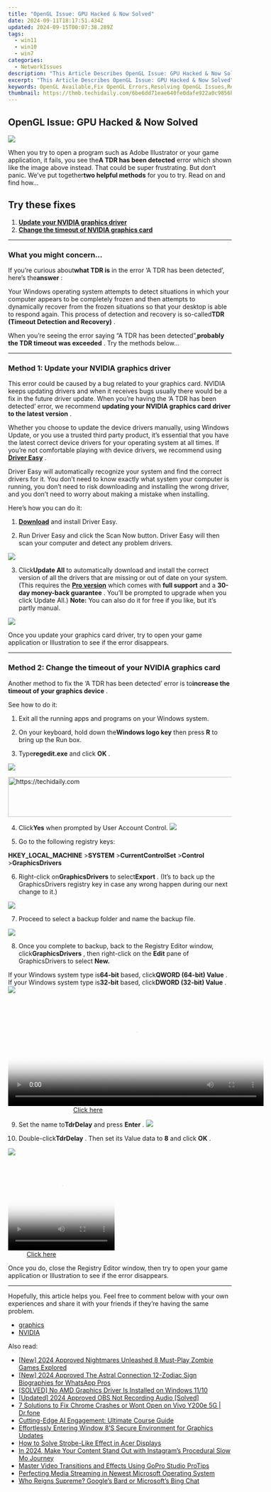 ```yaml
---
title: "OpenGL Issue: GPU Hacked & Now Solved"
date: 2024-09-11T18:17:51.434Z
updated: 2024-09-15T00:07:38.289Z
tags:
  - win11
  - win10
  - win7
categories:
  - NetworkIssues
description: "This Article Describes OpenGL Issue: GPU Hacked & Now Solved"
excerpt: "This Article Describes OpenGL Issue: GPU Hacked & Now Solved"
keywords: OpenGL Available,Fix OpenGL Errors,Resolving OpenGL Issues,Restoring OpenGL Functionality,OpenGL Support Recovered,Overcoming OpenGL Problems,GL Rendering Protocol Activation
thumbnail: https://thmb.techidaily.com/6be6dd71eae640fe0dafe922a0c9856b8d53d7857f2711632e7fcb56b1cec9df.jpg
---
```


## OpenGL Issue: GPU Hacked & Now Solved

![](https://images.drivereasy.com/wp-content/uploads/2018/08/img_5b84ed0ba5a4e.jpg)

 When you try to open a program such as Adobe Illustrator or your game application, it fails, you see the**A TDR has been detected** error which shown like the image above instead. That could be super frustrating. But don’t panic. We’ve put together**two helpful methods** for you to try. Read on and find how…

## Try these fixes

1. **[Update your NVIDIA graphics driver](#m1)**
2. **[Change the timeout of NVIDIA graphics card](#m2)**

---

### What you might concern…

 If you’re curious about**what TDR is** in the error ‘A TDR has been detected’, here’s the**answer** :

 Your Windows operating system attempts to detect situations in which your computer appears to be completely frozen and then attempts to dynamically recover from the frozen situations so that your desktop is able to respond again. This process of detection and recovery is so-called**TDR (Timeout Detection and Recovery)** .

 When you’re seeing the error saying “A TDR has been detected”,**probably the TDR timeout was exceeded** . Try the methods below…

---

### Method 1: Update your NVIDIA graphics driver

 This error could be caused by a bug related to your graphics card. NVIDIA keeps updating drivers and when it receives bugs usually there would be a fix in the future driver update. When you’re having the ‘A TDR has been detected’ error, we recommend **updating your NVIDIA graphics card driver to the latest version** .

 Whether you choose to update the device drivers manually, using Windows Update, or you use a trusted third party product, it’s essential that you have the latest correct device drivers for your operating system at all times. If you’re not comfortable playing with device drivers, we recommend using **[Driver Easy](https://tools.techidaily.com/drivereasy/download/)** .

 Driver Easy will automatically recognize your system and find the correct drivers for it. You don’t need to know exactly what system your computer is running, you don’t need to risk downloading and installing the wrong driver, and you don’t need to worry about making a mistake when installing.

Here’s how you can do it:

 1) **[Download](https://tools.techidaily.com/drivereasy/download/)** and install Driver Easy.

 2) Run Driver Easy and click the Scan Now button. Driver Easy will then scan your computer and detect any problem drivers.

![](https://images.drivereasy.com/wp-content/uploads/2018/08/img_5b83c200b0462.jpg)

 3) Click**Update All**  to automatically download and install the correct version of all the drivers that are missing or out of date on your system. (This requires the **[Pro version](https://tools.techidaily.com/drivereasy/download/)** which comes with **full support** and a **30-day money-back guarantee**  . You’ll be prompted to upgrade when you click Update All.) **Note:**  You can also do it for free if you like, but it’s partly manual.

![](https://images.drivereasy.com/wp-content/uploads/2018/08/img_5b83c2536edc2.jpg)

 Once you update your graphics card driver, try to open your game application or Illustration to see if the error disappears.

---

### Method 2: Change the timeout of your NVIDIA graphics card

 Another method to fix the ‘A TDR has been detected’ error is to**increase the timeout of your graphics device** .

See how to do it:

1) Exit all the running apps and programs on your Windows system.

2) On your keyboard, hold down the**Windows logo key** then press **R** to bring up the Run box.

3) Type**regedit.exe** and click **OK** .

![](https://images.drivereasy.com/wp-content/uploads/2018/08/img_5b84ef8c7945d.jpg)

<!-- affiliate ads begin -->
<a href="https://ephamedtechinc.pxf.io/c/5597632/2135473/26400" target="_top" id="2135473">
  <img src="//a.impactradius-go.com/display-ad/26400-2135473" border="0" alt="https://techidaily.com" width="728" height="90"/>
</a>
<img height="0" width="0" src="https://ephamedtechinc.pxf.io/i/5597632/2135473/26400" style="position:absolute;visibility:hidden;" border="0" />
<!-- affiliate ads end -->

4) Click**Yes** when prompted by User Account Control. ![](https://images.drivereasy.com/wp-content/uploads/2018/08/img_5b84f0fc5702d.jpg)

5) Go to the following registry keys:

**HKEY\_LOCAL\_MACHINE** \>**SYSTEM** \>**CurrentControlSet** \>**Control** \>**GraphicsDrivers**

 6) Right-click on**GraphicsDrivers** to select**Export** . (It’s to back up the GraphicsDrivers registry key in case any wrong happen during our next change to it.)

![](https://images.drivereasy.com/wp-content/uploads/2018/08/img_5b84f155c8524.jpg)

 7) Proceed to select a backup folder and name the backup file.

![](https://images.drivereasy.com/wp-content/uploads/2018/08/img_5b84f1b5d2974.jpg)

 8) Once you complete to backup, back to the Registry Editor window, click**GraphicsDrivers** , then right-click on the **Edit** pane of GraphicsDrivers to select **New.**

 If your Windows system type is**64-bit** based, click**QWORD (64-bit) Value** .  
 If your Windows system type is**32-bit** based, click**DWORD (32-bit) Value** .![](https://images.drivereasy.com/wp-content/uploads/2018/08/img_5b84f27f568ed.jpg)

<!-- affiliate ads begin -->
<span id="1983551">
					<video width="576" height="240" style="cursor:pointer"
           poster="//a.impactradius-go.com/display-clicktoplayimage/1983551.png"
           onclick="if(!this.playClicked){this.play();this.setAttribute('controls',true);this.playClicked=true;}">
	   <source src="//a.impactradius-go.com/display-ad/22993-1983551">
	   <img src="//a.impactradius-go.com/display-clicktoplayimage/1983551.png" style="border: none; height: 100%; width: 100%; object-fit: contain">
	</video>
	<div style="width:360px;text-align:center"><a href="javascript:window.open(decodeURIComponent('https%3A%2F%2Fhomestyler.sjv.io%2Fc%2F5597632%2F1983551%2F22993'), '_blank');void(0);">Click here</a></div>
</span>
<img height="0" width="0" src="https://imp.pxf.io/i/5597632/1983551/22993" style="position:absolute;visibility:hidden;" border="0" />
<!-- affiliate ads end -->

 9) Set the name to**TdrDelay** and press **Enter** . ![](https://images.drivereasy.com/wp-content/uploads/2018/08/img_5b84f3375e80e.jpg)

 10) Double-click**TdrDelay** . Then set its Value data to **8** and click **OK** .

![](https://images.drivereasy.com/wp-content/uploads/2018/08/img_5b84f3875634a.jpg)

<!-- affiliate ads begin -->
<span id="1304647">
					<video width="240" height="200" style="cursor:pointer"
           poster="//a.impactradius-go.com/display-clicktoplayimage/1304647.png"
           onclick="if(!this.playClicked){this.play();this.setAttribute('controls',true);this.playClicked=true;}">
	   <source src="//a.impactradius-go.com/display-ad/15852-1304647">
	   <img src="//a.impactradius-go.com/display-clicktoplayimage/1304647.png" style="border: none; height: 100%; width: 100%; object-fit: contain">
	</video>
	<div style="width:150px;text-align:center"><a href="javascript:window.open(decodeURIComponent('https%3A%2F%2Fthefitville.pxf.io%2Fc%2F5597632%2F1304647%2F15852'), '_blank');void(0);">Click here</a></div>
</span>
<img height="0" width="0" src="https://imp.pxf.io/i/5597632/1304647/15852" style="position:absolute;visibility:hidden;" border="0" />
<!-- affiliate ads end -->

 Once you do, close the Registry Editor window, then try to open your game application or Illustration to see if the error disappears.

---

 Hopefully, this article helps you. Feel free to comment below with your own experiences and share it with your friends if they’re having the same problem.

* [graphics](https://tools.techidaily.com/drivereasy/download/)
* [NVIDIA](https://tools.techidaily.com/drivereasy/download/)

<ins class="adsbygoogle"
     style="display:block"
     data-ad-format="autorelaxed"
     data-ad-client="ca-pub-7571918770474297"
     data-ad-slot="1223367746"></ins>

<ins class="adsbygoogle"
     style="display:block"
     data-ad-client="ca-pub-7571918770474297"
     data-ad-slot="8358498916"
     data-ad-format="auto"
     data-full-width-responsive="true"></ins>

<span class="atpl-alsoreadstyle">Also read:</span>
<div><ul>
<li><a href="https://visual-screen-recording.techidaily.com/new-2024-approved-nightmares-unleashed-8-must-play-zombie-games-explored/"><u>[New] 2024 Approved Nightmares Unleashed 8 Must-Play Zombie Games Explored</u></a></li>
<li><a href="https://article-files.techidaily.com/new-2024-approved-the-astral-connection-12-zodiac-sign-biographies-for-whatsapp-pros/"><u>[New] 2024 Approved The Astral Connection 12-Zodiac Sign Biographies for WhatsApp Pros</u></a></li>
<li><a href="https://network-issues.techidaily.com/solved-no-amd-graphics-driver-is-installed-on-windows-1110/"><u>[SOLVED] No AMD Graphics Driver Is Installed on Windows 11/10</u></a></li>
<li><a href="https://screen-video-capture.techidaily.com/updated-2024-approved-obs-not-recording-audio-solved/"><u>[Updated] 2024 Approved OBS Not Recording Audio [Solved]</u></a></li>
<li><a href="https://howto.techidaily.com/7-solutions-to-fix-chrome-crashes-or-wont-open-on-vivo-y200e-5g-drfone-by-drfone-fix-android-problems-fix-android-problems/"><u>7 Solutions to Fix Chrome Crashes or Wont Open on Vivo Y200e 5G | Dr.fone</u></a></li>
<li><a href="https://tech-savvy.techidaily.com/cutting-edge-ai-engagement-ultimate-course-guide/"><u>Cutting-Edge AI Engagement: Ultimate Course Guide</u></a></li>
<li><a href="https://network-issues.techidaily.com/effortlessly-entering-window-8s-secure-environment-for-graphics-updates/"><u>Effortlessly Entering Window 8’S Secure Environment for Graphics Updates</u></a></li>
<li><a href="https://network-issues.techidaily.com/how-to-solve-strobe-like-effect-in-acer-displays/"><u>How to Solve Strobe-Like Effect in Acer Displays</u></a></li>
<li><a href="https://instagram-videos.techidaily.com/in-2024-make-your-content-stand-out-with-instagrams-procedural-slow-mo-journey/"><u>In 2024, Make Your Content Stand Out with Instagram’s Procedural Slow Mo Journey</u></a></li>
<li><a href="https://extra-lessons.techidaily.com/master-video-transitions-and-effects-using-gopro-studio-protips/"><u>Master Video Transitions and Effects Using GoPro Studio ProTips</u></a></li>
<li><a href="https://network-issues.techidaily.com/perfecting-media-streaming-in-newest-microsoft-operating-system/"><u>Perfecting Media Streaming in Newest Microsoft Operating System</u></a></li>
<li><a href="https://tech-haven.techidaily.com/who-reigns-supreme-googles-bard-or-microsofts-bing-chat/"><u>Who Reigns Supreme? Google’s Bard or Microsoft’s Bing Chat</u></a></li>
</ul></div>

